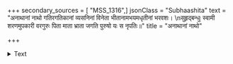+++
secondary_sources = [ "MSS_1316",]
jsonClass = "Subhaashita"
text = "अनाथानां नाथो गतिरगतिकानां व्यसनिनां विनेता भीतानामभयमधृतीनां भरवशः।  \nसुहृद्बन्धुः स्वामी शरणमुपकारी वरगुरुः पिता माता भ्राता जगति पुरुषो यः स नृपतिः॥"
title = "अनाथानां नाथो"

+++

<details><summary>Text</summary>

अनाथानां नाथो गतिरगतिकानां व्यसनिनां विनेता भीतानामभयमधृतीनां भरवशः।  
सुहृद्बन्धुः स्वामी शरणमुपकारी वरगुरुः पिता माता भ्राता जगति पुरुषो यः स नृपतिः॥
</details>
